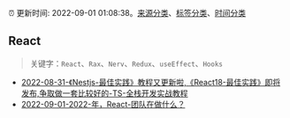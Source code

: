 :alarm_clock: 更新时间: 2022-09-01 01:08:38。[来源分类](../README.md)、[标签分类](../TAGS.md)、[时间分类](../TIMELINE.md)

## React


> 关键字：`React`、`Rax`、`Nerv`、`Redux`、`useEffect`、`Hooks`



- [2022-08-31-《Nestjs-最佳实践》教程又更新啦,《React18-最佳实践》即将发布,争取做一套比较好的-TS-全栈开发实战教程](https://www.v2ex.com/t/876870) 
- [2022-09-01-2022-年，React-团队在做什么？](https://toutiao.io/k/oxfhtri) 